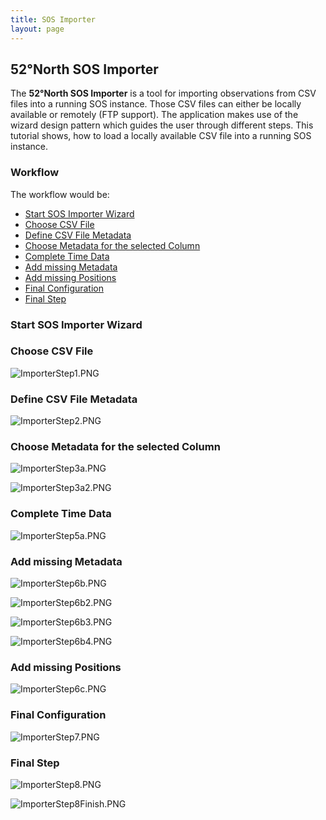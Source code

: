 ```yaml
---
title: SOS Importer
layout: page
---
```


## 52°North SOS Importer

The **52°North SOS Importer** is a tool for importing observations from CSV files into a running SOS instance.
Those CSV files can either be locally available or remotely (FTP support). The application makes
use of the wizard design pattern which guides the user through different steps. This tutorial shows,
how to load a locally available CSV file into a running SOS instance.

### Workflow

The workflow would be:

* [Start SOS Importer Wizard](#start-sos-importer-wizard)
* [Choose CSV File](#choose-csv-file)
* [Define CSV File Metadata](#define-csv-file-metadata)
* [Choose Metadata for the selected Column](#choose-metadata-for-the-selected-column)
* [Complete Time Data](#complete-time-data)
* [Add missing Metadata](#add-missing-metadata)
* [Add missing Positions](#add-missing-positions)
* [Final Configuration](#final-configuration)
* [Final Step](#final-step)

### Start SOS Importer Wizard

### Choose CSV File

![ImporterStep1.PNG](images/ImporterStep1.PNG "Choose CSV File")

### Define CSV File Metadata

![ImporterStep2.PNG](images/ImporterStep2.PNG "Define CSV File Metadata")

### Choose Metadata for the selected Column

![ImporterStep3a.PNG](images/ImporterStep3a.PNG "Choose Metadata for the selected Column")

![ImporterStep3a2.PNG](images/ImporterStep3a2.PNG "Choose Metadata for the selected Column")

### Complete Time Data

![ImporterStep5a.PNG](images/ImporterStep5a.PNG "Complete Time Data")

### Add missing Metadata

![ImporterStep6b.PNG](images/ImporterStep6b.PNG "Add missing Metadata")

![ImporterStep6b2.PNG](images/ImporterStep6b2.PNG "Add missing Metadata")

![ImporterStep6b3.PNG](images/ImporterStep6b3.PNG "Add missing Metadata")

![ImporterStep6b4.PNG](images/ImporterStep6b4.PNG "Add missing Metadata")

### Add missing Positions

![ImporterStep6c.PNG](images/ImporterStep6c.PNG "Add missing Positions")

### Final Configuration

![ImporterStep7.PNG](images/ImporterStep7.PNG "Final Configuration")

### Final Step

![ImporterStep8.PNG](images/ImporterStep8.PNG "Final Step")

![ImporterStep8Finish.PNG](images/ImporterStep8.PNG "Final Step")
